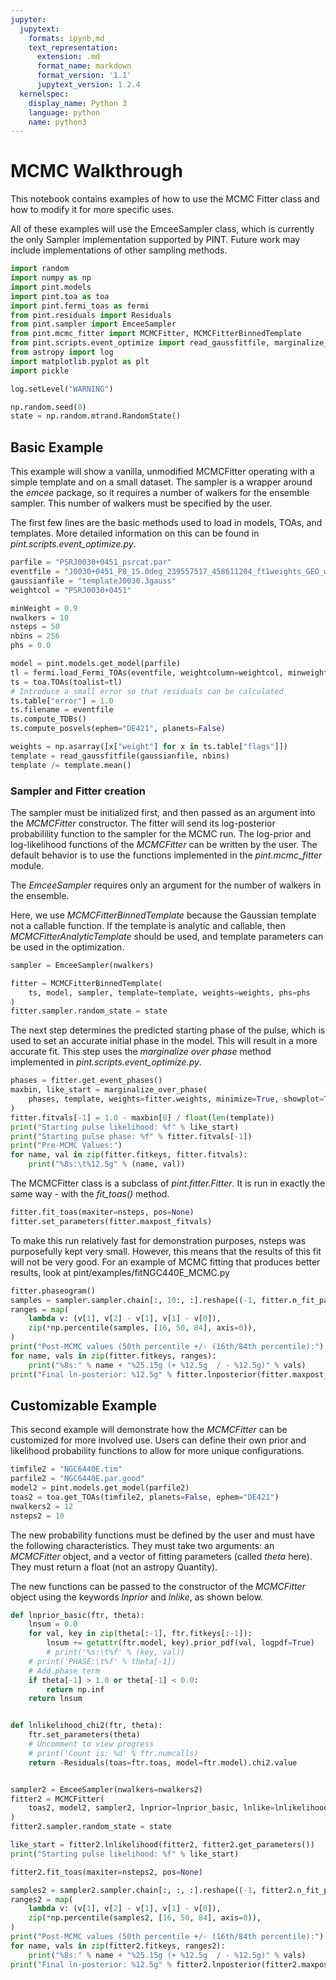 ```yaml
---
jupyter:
  jupytext:
    formats: ipynb,md
    text_representation:
      extension: .md
      format_name: markdown
      format_version: '1.1'
      jupytext_version: 1.2.4
  kernelspec:
    display_name: Python 3
    language: python
    name: python3
---
```


# MCMC Walkthrough


This notebook contains examples of how to use the MCMC Fitter class and how to modify it for more specific uses.

All of these examples will use the EmceeSampler class, which is currently the only Sampler implementation supported by PINT. Future work may include implementations of other sampling methods.

```python
import random
import numpy as np
import pint.models
import pint.toa as toa
import pint.fermi_toas as fermi
from pint.residuals import Residuals
from pint.sampler import EmceeSampler
from pint.mcmc_fitter import MCMCFitter, MCMCFitterBinnedTemplate
from pint.scripts.event_optimize import read_gaussfitfile, marginalize_over_phase
from astropy import log
import matplotlib.pyplot as plt
import pickle
```

```python
log.setLevel("WARNING")
```

```python
np.random.seed(0)
state = np.random.mtrand.RandomState()
```

## Basic Example

This example will show a vanilla, unmodified MCMCFitter operating with a simple template and on a small dataset. The sampler is a wrapper around the *emcee* package, so it requires a number of walkers for the ensemble sampler. This number of walkers must be specified by the user.

The first few lines are the basic methods used to load in models, TOAs, and templates. More detailed information on this can be found in *pint.scripts.event_optimize.py*.

```python
parfile = "PSRJ0030+0451_psrcat.par"
eventfile = "J0030+0451_P8_15.0deg_239557517_458611204_ft1weights_GEO_wt.gt.0.4.fits"
gaussianfile = "templateJ0030.3gauss"
weightcol = "PSRJ0030+0451"
```

```python
minWeight = 0.9
nwalkers = 10
nsteps = 50
nbins = 256
phs = 0.0
```

```python
model = pint.models.get_model(parfile)
tl = fermi.load_Fermi_TOAs(eventfile, weightcolumn=weightcol, minweight=minWeight)
ts = toa.TOAs(toalist=tl)
# Introduce a small error so that residuals can be calculated
ts.table["error"] = 1.0
ts.filename = eventfile
ts.compute_TDBs()
ts.compute_posvels(ephem="DE421", planets=False)
```

```python
weights = np.asarray([x["weight"] for x in ts.table["flags"]])
template = read_gaussfitfile(gaussianfile, nbins)
template /= template.mean()
```

### Sampler and Fitter creation

The sampler must be initialized first, and then passed as an argument into the *MCMCFitter* constructor. The fitter will send its log-posterior probabilility function to the sampler for the MCMC run. The log-prior and log-likelihood functions of the *MCMCFitter* can be written by the user. The default behavior is to use the functions implemented in the *pint.mcmc_fitter* module.

The *EmceeSampler* requires only an argument for the number of walkers in the ensemble.

Here, we use *MCMCFitterBinnedTemplate* because the Gaussian template not a callable function. If the template is analytic and callable, then *MCMCFitterAnalyticTemplate* should be used, and template parameters can be used in the optimization.

```python
sampler = EmceeSampler(nwalkers)
```

```python
fitter = MCMCFitterBinnedTemplate(
    ts, model, sampler, template=template, weights=weights, phs=phs
)
fitter.sampler.random_state = state
```

The next step determines the predicted starting phase of the pulse, which is used to set an accurate initial phase in the model. This will result in a more accurate fit. This step uses the *marginalize over phase* method implemented in *pint.scripts.event_optimize.py*.

```python
phases = fitter.get_event_phases()
maxbin, like_start = marginalize_over_phase(
    phases, template, weights=fitter.weights, minimize=True, showplot=True
)
fitter.fitvals[-1] = 1.0 - maxbin[0] / float(len(template))
print("Starting pulse likelihood: %f" % like_start)
print("Starting pulse phase: %f" % fitter.fitvals[-1])
print("Pre-MCMC Values:")
for name, val in zip(fitter.fitkeys, fitter.fitvals):
    print("%8s:\t%12.5g" % (name, val))
```

The MCMCFitter class is a subclass of *pint.fitter.Fitter*. It is run in exactly the same way - with the *fit_toas()* method.

```python
fitter.fit_toas(maxiter=nsteps, pos=None)
fitter.set_parameters(fitter.maxpost_fitvals)
```

To make this run relatively fast for demonstration purposes, nsteps was purposefully kept very small. However, this means that the results of this fit will not be very good. For an example of MCMC fitting that produces better results, look at pint/examples/fitNGC440E_MCMC.py

```python
fitter.phaseogram()
samples = sampler.sampler.chain[:, 10:, :].reshape((-1, fitter.n_fit_params))
ranges = map(
    lambda v: (v[1], v[2] - v[1], v[1] - v[0]),
    zip(*np.percentile(samples, [16, 50, 84], axis=0)),
)
print("Post-MCMC values (50th percentile +/- (16th/84th percentile):")
for name, vals in zip(fitter.fitkeys, ranges):
    print("%8s:" % name + "%25.15g (+ %12.5g  / - %12.5g)" % vals)
print("Final ln-posterior: %12.5g" % fitter.lnposterior(fitter.maxpost_fitvals))
```

## Customizable Example

This second example will demonstrate how the *MCMCFitter* can be customized  for more involved use. Users can define their own prior and likelihood probability functions to allow for more unique configurations.

```python
timfile2 = "NGC6440E.tim"
parfile2 = "NGC6440E.par.good"
model2 = pint.models.get_model(parfile2)
toas2 = toa.get_TOAs(timfile2, planets=False, ephem="DE421")
nwalkers2 = 12
nsteps2 = 10
```

The new probability functions must be defined by the user and must have the following characteristics. They must take two arguments: an *MCMCFitter* object, and a vector of fitting parameters (called *theta* here). They must return a float (not an astropy Quantity).

The new functions can be passed to the constructor of the *MCMCFitter* object using the keywords *lnprior* and *lnlike*, as shown below.

```python
def lnprior_basic(ftr, theta):
    lnsum = 0.0
    for val, key in zip(theta[:-1], ftr.fitkeys[:-1]):
        lnsum += getattr(ftr.model, key).prior_pdf(val, logpdf=True)
        # print('%s:\t%f' % (key, val))
    # print('PHASE:\t%f' % theta[-1])
    # Add phase term
    if theta[-1] > 1.0 or theta[-1] < 0.0:
        return np.inf
    return lnsum


def lnlikelihood_chi2(ftr, theta):
    ftr.set_parameters(theta)
    # Uncomment to view progress
    # print('Count is: %d' % ftr.numcalls)
    return -Residuals(toas=ftr.toas, model=ftr.model).chi2.value


sampler2 = EmceeSampler(nwalkers=nwalkers2)
fitter2 = MCMCFitter(
    toas2, model2, sampler2, lnprior=lnprior_basic, lnlike=lnlikelihood_chi2
)
fitter2.sampler.random_state = state
```

```python
like_start = fitter2.lnlikelihood(fitter2, fitter2.get_parameters())
print("Starting pulse likelihood: %f" % like_start)
```

```python
fitter2.fit_toas(maxiter=nsteps2, pos=None)
```

```python
samples2 = sampler2.sampler.chain[:, :, :].reshape((-1, fitter2.n_fit_params))
ranges2 = map(
    lambda v: (v[1], v[2] - v[1], v[1] - v[0]),
    zip(*np.percentile(samples2, [16, 50, 84], axis=0)),
)
print("Post-MCMC values (50th percentile +/- (16th/84th percentile):")
for name, vals in zip(fitter2.fitkeys, ranges2):
    print("%8s:" % name + "%25.15g (+ %12.5g  / - %12.5g)" % vals)
print("Final ln-posterior: %12.5g" % fitter2.lnposterior(fitter2.maxpost_fitvals))
```
